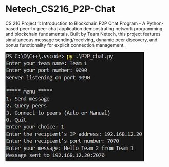 # Netech_CS216_P2P-Chat
CS 216 Project 1: Introduction to Blockchain P2P Chat Program - A Python-based peer-to-peer chat application demonstrating network programming and blockchain fundamentals. Built by Team Netech, this project features simultaneous message sending/receiving, dynamic peer discovery, and bonus functionality for explicit connection management.

![Example Image](1_T1.jpg)
